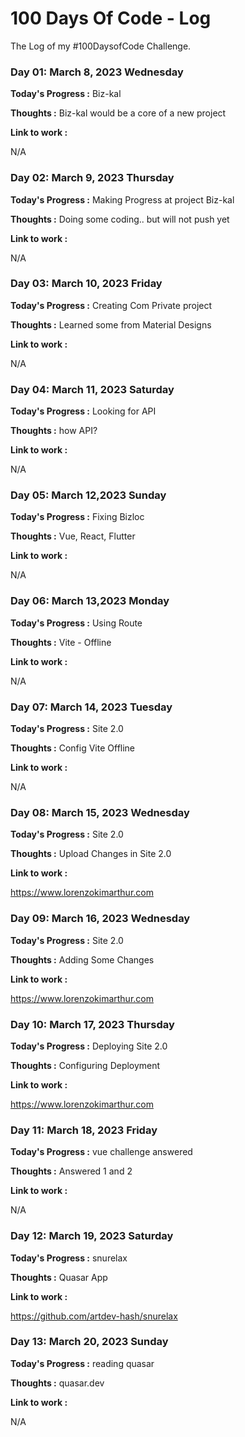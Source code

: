 # 100 Days Of Code - Log

The Log of my #100DaysofCode Challenge.

### Day 01: March 8, 2023 Wednesday

**Today's Progress :** Biz-kal

**Thoughts :** 
Biz-kal would be a core of a new project

**Link to work :**

N/A

### Day 02: March 9, 2023 Thursday

**Today's Progress :** Making Progress at project Biz-kal

**Thoughts :**
Doing some coding.. but will not push yet

**Link to work :**

N/A

### Day 03: March 10, 2023 Friday

**Today's Progress :** Creating Com Private project

**Thoughts :**
Learned some from Material Designs

**Link to work :**

N/A

### Day 04: March 11, 2023 Saturday

**Today's Progress :** Looking for API

**Thoughts :**
how API?

**Link to work :**

N/A

### Day 05: March 12,2023 Sunday

**Today's Progress :** Fixing Bizloc

**Thoughts :**
Vue, React, Flutter 

**Link to work :**

N/A

### Day 06: March 13,2023 Monday

**Today's Progress :** Using Route

**Thoughts :**
Vite - Offline

**Link to work :**

N/A

### Day 07: March 14, 2023 Tuesday

**Today's Progress :** Site 2.0

**Thoughts :**
Config Vite Offline

**Link to work :**

N/A

### Day 08: March 15, 2023 Wednesday

**Today's Progress :** Site 2.0

**Thoughts :**
Upload Changes in Site 2.0

**Link to work :**

https://www.lorenzokimarthur.com

### Day 09: March 16, 2023 Wednesday

**Today's Progress :** Site 2.0

**Thoughts :**
Adding Some Changes

**Link to work :**

https://www.lorenzokimarthur.com

### Day 10: March 17, 2023 Thursday

**Today's Progress :** Deploying Site 2.0

**Thoughts :**
Configuring Deployment

**Link to work :**

https://www.lorenzokimarthur.com

### Day 11: March 18, 2023 Friday

**Today's Progress :** vue challenge answered

**Thoughts :** 
Answered 1 and 2

**Link to work :**

N/A

### Day 12: March 19, 2023 Saturday

**Today's Progress :** snurelax

**Thoughts :** Quasar App

**Link to work :**

https://github.com/artdev-hash/snurelax

### Day 13: March 20, 2023 Sunday

**Today's Progress :** reading quasar

**Thoughts :** quasar.dev

**Link to work :**

N/A
